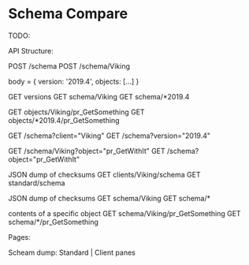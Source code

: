 
Schema Compare
==============

TODO:


API Structure:

POST /schema
POST /schema/Viking

body = { version: '2019.4', objects: [...] } 

GET versions
GET schema/Viking
GET schema/*2019.4

GET objects/Viking/pr_GetSomething
GET objects/*2019.4/pr_GetSomething




GET /schema?client="Viking"
GET /schema?version="2019.4"

GET /schema/Viking?object="pr_GetWithIt"
GET /schema?object="pr_GetWithIt"


JSON dump of checksums
GET clients/Viking/schema
GET standard/schema

JSON dump of checksums
GET schema/Viking
GET schema/*		

contents of a specific object
GET schema/Viking/pr_GetSomething
GET schema/*/pr_GetSomething


Pages:

Scheam dump:
Standard  |  Client panes
